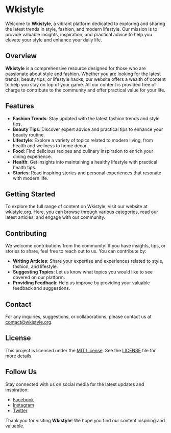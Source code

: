 # Wkistyle

Welcome to **Wkistyle**, a vibrant platform dedicated to exploring and sharing the latest trends in style, fashion, and modern lifestyle. Our mission is to provide valuable insights, inspiration, and practical advice to help you elevate your style and enhance your daily life.

## Overview

**Wkistyle** is a comprehensive resource designed for those who are passionate about style and fashion. Whether you are looking for the latest trends, beauty tips, or lifestyle hacks, our website offers a wealth of content to help you stay on top of your game. All our content is provided free of charge to contribute to the community and offer practical value for your life.

## Features

- **Fashion Trends**: Stay updated with the latest fashion trends and style tips.
- **Beauty Tips**: Discover expert advice and practical tips to enhance your beauty routine.
- **Lifestyle**: Explore a variety of topics related to modern living, from health and wellness to home decor.
- **Food**: Find delicious recipes and culinary inspiration to enrich your dining experience.
- **Health**: Get insights into maintaining a healthy lifestyle with practical health tips.
- **Stories**: Read inspiring stories and personal experiences that resonate with modern life.

## Getting Started

To explore the full range of content on Wkistyle, visit our website at [wkistyle.org](https://wkistyle.org). Here, you can browse through various categories, read our latest articles, and engage with our community.

## Contributing

We welcome contributions from the community! If you have insights, tips, or stories to share, feel free to reach out to us. You can contribute by:

- **Writing Articles**: Share your expertise and experiences related to style, fashion, and lifestyle.
- **Suggesting Topics**: Let us know what topics you would like to see covered on our platform.
- **Providing Feedback**: Help us improve by providing your valuable feedback and suggestions.

## Contact

For any inquiries, suggestions, or collaborations, please contact us at [contact@wkistyle.org](mailto:contact@wkistyle.org).

## License

This project is licensed under the [MIT License](LICENSE). See the [LICENSE](LICENSE) file for more details.

## Follow Us

Stay connected with us on social media for the latest updates and inspiration:
- [Facebook](https://www.facebook.com/wkistyle)
- [Instagram](https://www.instagram.com/wkistyle)
- [Twitter](https://twitter.com/wkistyle)

Thank you for visiting **Wkistyle**! We hope you find our content inspiring and valuable.

